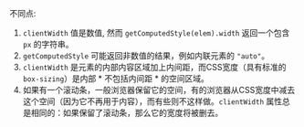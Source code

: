 不同点:

1. `clientWidth` 值是数值, 然而 `getComputedStyle(elem).width` 返回一个包含 `px` 的字符串。
2. `getComputedStyle` 可能返回非数值的结果，例如内联元素的 `"auto"`。
3. `clientWidth` 是元素的内部内容区域加上内间距，而CSS宽度（具有标准的 `box-sizing`）是内部 * 不包括内间距 * 的空间区域。
4. 如果有一个滚动条，一般浏览器保留它的空间，有的浏览器从CSS宽度中减去这个空间（因为它不再用于内容），而有些则不这样做。`clientWidth` 属性总是相同的：如果保留了滚动条，那么它的宽度将被删去。